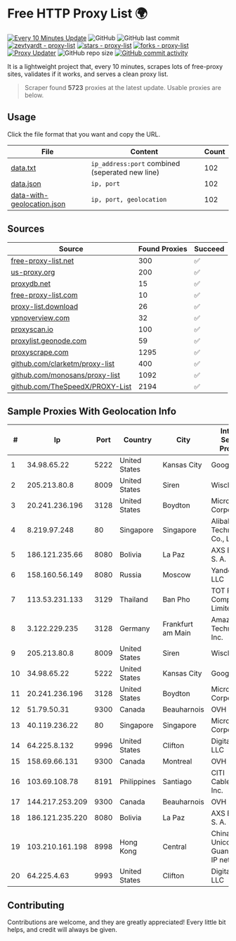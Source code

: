 
# Free HTTP Proxy List 🌍

[![Every 10 Minutes Update](https://github.com/mertguvencli/http-proxy-list/actions/workflows/main.yml/badge.svg?branch=main)](https://github.com/mertguvencli/http-proxy-list/actions/workflows/main.yml)
![GitHub](https://img.shields.io/github/license/mertguvencli/http-proxy-list)
![GitHub last commit](https://img.shields.io/github/last-commit/mertguvencli/http-proxy-list)
[![zevtyardt - proxy-list](https://img.shields.io/static/v1?label=zevtyardt&message=proxy-list&color=blue&logo=github)](https://github.com/zevtyardt/proxy-list "Go to GitHub repo")
[![stars - proxy-list](https://img.shields.io/github/stars/zevtyardt/proxy-list?style=social)](https://github.com/zevtyardt/proxy-list)
[![forks - proxy-list](https://img.shields.io/github/forks/zevtyardt/proxy-list?style=social)](https://github.com/zevtyardt/proxy-list)
[![Proxy Updater](https://github.com/zevtyardt/proxy-list/workflows/Proxy%20Updater/badge.svg)](https://github.com/zevtyardt/proxy-list/actions?query=workflow:"Proxy+Updater")
![GitHub repo size](https://img.shields.io/github/repo-size/zevtyardt/proxy-list)
[![GitHub commit activity](https://img.shields.io/github/commit-activity/m/zevtyardt/proxy-list?logo=commits)](https://github.com/zevtyardt/proxy-list/commits/main)

It is a lightweight project that, every 10 minutes, scrapes lots of free-proxy sites, validates if it works, and serves a clean proxy list.

> Scraper found **5723** proxies at the latest update. Usable proxies are below.

## Usage

Click the file format that you want and copy the URL.

|File|Content|Count|
|----|-------|-----|
|[data.txt](https://raw.githubusercontent.com/mertguvencli/http-proxy-list/main/proxy-list/data.txt)|`ip_address:port` combined (seperated new line)|102|
|[data.json](https://raw.githubusercontent.com/mertguvencli/http-proxy-list/main/proxy-list/data.json)|`ip, port`|102|
|[data-with-geolocation.json](https://raw.githubusercontent.com/mertguvencli/http-proxy-list/main/proxy-list/data-with-geolocation.json)|`ip, port, geolocation`|102|

## Sources

|Source|Found Proxies|Succeed|
|------|-------------|-------|
|[free-proxy-list.net](https://free-proxy-list.net)|300|✅|
|[us-proxy.org](https://www.us-proxy.org)|200|✅|
|[proxydb.net](http://proxydb.net)|15|✅|
|[free-proxy-list.com](https://free-proxy-list.com/?page=&port=&type%5B%5D=http&type%5B%5D=https&up_time=0&search=Search)|10|✅|
|[proxy-list.download](https://www.proxy-list.download/HTTP)|26|✅|
|[vpnoverview.com](https://vpnoverview.com/privacy/anonymous-browsing/free-proxy-servers)|32|✅|
|[proxyscan.io](https://www.proxyscan.io)|100|✅|
|[proxylist.geonode.com](https://proxylist.geonode.com/api/proxy-list?limit=300&page=1&sort_by=lastChecked&sort_type=desc&protocols=http,https)|59|✅|
|[proxyscrape.com](https://api.proxyscrape.com/v2/?request=displayproxies&protocol=http&timeout=10000&country=all&ssl=all&anonymity=all)|1295|✅|
|[github.com/clarketm/proxy-list](https://raw.githubusercontent.com/clarketm/proxy-list/master/proxy-list-raw.txt)|400|✅|
|[github.com/monosans/proxy-list](https://raw.githubusercontent.com/monosans/proxy-list/main/proxies/http.txt)|1092|✅|
|[github.com/TheSpeedX/PROXY-List](https://raw.githubusercontent.com/TheSpeedX/PROXY-List/master/http.txt)|2194|✅|


## Sample Proxies With Geolocation Info

|#|Ip|Port|Country|City|Internet Service Provider|
|-|--|----|-------|----|-------------------------|
|1|34.98.65.22|5222|United States|Kansas City|Google LLC|
|2|205.213.80.8|8009|United States|Siren|WiscNet|
|3|20.241.236.196|3128|United States|Boydton|Microsoft Corporation|
|4|8.219.97.248|80|Singapore|Singapore|Alibaba (US) Technology Co., Ltd.|
|5|186.121.235.66|8080|Bolivia|La Paz|AXS Bolivia S. A.|
|6|158.160.56.149|8080|Russia|Moscow|Yandex.Cloud LLC|
|7|113.53.231.133|3129|Thailand|Ban Pho|TOT Public Company Limited|
|8|3.122.229.235|3128|Germany|Frankfurt am Main|Amazon Technologies Inc.|
|9|205.213.80.8|8009|United States|Siren|WiscNet|
|10|34.98.65.22|5222|United States|Kansas City|Google LLC|
|11|20.241.236.196|3128|United States|Boydton|Microsoft Corporation|
|12|51.79.50.31|9300|Canada|Beauharnois|OVH SAS|
|13|40.119.236.22|80|Singapore|Singapore|Microsoft Corporation|
|14|64.225.8.132|9996|United States|Clifton|DigitalOcean, LLC|
|15|158.69.66.131|9300|Canada|Montreal|OVH SAS|
|16|103.69.108.78|8191|Philippines|Santiago|CITI Cableworld Inc.|
|17|144.217.253.209|9300|Canada|Beauharnois|OVH SAS|
|18|186.121.235.220|8080|Bolivia|La Paz|AXS Bolivia S. A.|
|19|103.210.161.198|8998|Hong Kong|Central|China Unicom Guangdong IP network|
|20|64.225.4.63|9993|United States|Clifton|DigitalOcean, LLC|



## Contributing

Contributions are welcome, and they are greatly appreciated! Every
little bit helps, and credit will always be given.

